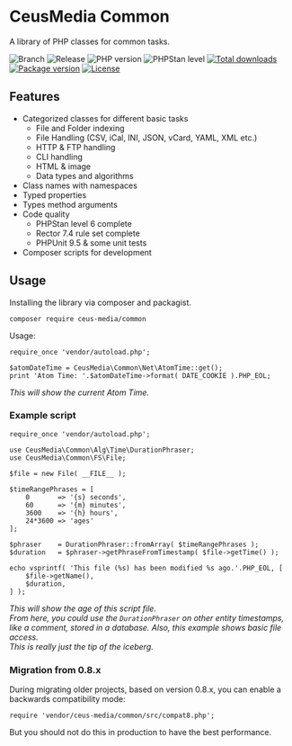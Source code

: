 # CeusMedia Common

A library of PHP classes for common tasks.

![Branch](https://img.shields.io/badge/Branch-1.0.x-blue?style=flat-square)
![Release](https://img.shields.io/badge/Release----blue?style=flat-square)
![PHP version](https://img.shields.io/badge/PHP-%5E8-blue?style=flat-square&color=777BB4)
![PHPStan level](https://img.shields.io/badge/PHPStan_level-6-darkgreen?style=flat-square)
[![Total downloads](http://img.shields.io/packagist/dt/ceus-media/common.svg?style=flat-square)](https://packagist.org/packages/ceus-media/common)
[![Package version](http://img.shields.io/packagist/v/ceus-media/common.svg?style=flat-square)](https://packagist.org/packages/ceus-media/common)
[![License](https://img.shields.io/packagist/l/ceus-media/common.svg?style=flat-square)](https://packagist.org/packages/ceus-media/common)

## Features

- Categorized classes for different basic tasks
  - File and Folder indexing
  - File Handling (CSV, iCal, INI, JSON, vCard, YAML, XML etc.)
  - HTTP & FTP handling
  - CLI handling
  - HTML & image
  - Data types and algorithms
- Class names with namespaces
- Typed properties
- Types method arguments
- Code quality
  - PHPStan level 6 complete
  - Rector 7.4 rule set complete
  - PHPUnit 9.5 & some unit tests
- Composer scripts for development

## Usage

Installing the library via composer and packagist.
```
composer require ceus-media/common
```

Usage:
```
require_once 'vendor/autoload.php';

$atomDateTime = CeusMedia\Common\Net\AtomTime::get();
print 'Atom Time: '.$atomDateTime->format( DATE_COOKIE ).PHP_EOL;
```
*This will show the current Atom Time.*

### Example script
```
require_once 'vendor/autoload.php';

use CeusMedia\Common\Alg\Time\DurationPhraser;
use CeusMedia\Common\FS\File;

$file = new File( __FILE__ );

$timeRangePhrases = [
    0       => '{s} seconds',
    60      => '{m} minutes',
    3600    => '{h} hours',
    24*3600 => 'ages'
];

$phraser	= DurationPhraser::fromArray( $timeRangePhrases );
$duration	= $phraser->getPhraseFromTimestamp( $file->getTime() );

echo vsprintf( 'This file (%s) has been modified %s ago.'.PHP_EOL, [
	$file->getName(),
	$duration,
] );
```
*This will show the age of this script file.  
From here, you could use the <code>DurationPhraser</code> on other entity timestamps, like a comment, stored in a database.
Also, this example shows basic file access.  
This is really just the tip of the iceberg.*


### Migration from 0.8.x

During migrating older projects, based on version 0.8.x, you can enable a backwards compatibility mode:
```
require 'vendor/ceus-media/common/src/compat8.php';
```
But you should not do this in production to have the best performance.
